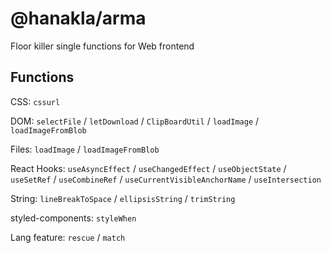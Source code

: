# @hanakla/arma

Floor killer single functions for Web frontend

## Functions

CSS: `cssurl`

DOM: `selectFile` / `letDownload` / `ClipBoardUtil` / `loadImage` / `loadImageFromBlob`

Files: `loadImage` / `loadImageFromBlob`

React Hooks: `useAsyncEffect` / `useChangedEffect` / `useObjectState` / `useSetRef` / `useCombineRef` / `useCurrentVisibleAnchorName` / `useIntersection`

String: `lineBreakToSpace` / `ellipsisString` / `trimString`

styled-components: `styleWhen`

Lang feature: `rescue` / `match`
